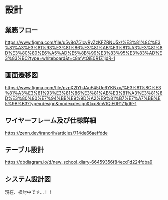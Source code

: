 # 設計

## 業務フロー

https://www.figma.com/file/u5v8q751cvRyZzKFZRNU5x/%E3%81%8C%E3%81%A3%E3%81%93%E3%81%86%E3%81%AB%E3%81%A3%E3%81%8D%E3%80%80%E6%A5%AD%E5%8B%99%E3%83%95%E3%83%AD%E3%83%BC?type=whiteboard&t=c8mVtQiE0R1Z1jdR-1

## 画面遷移図

https://www.figma.com/file/pzpX2lYhJAuF45Uc6YKNxx/%E3%81%8C%E3%81%A3%E3%81%93%E3%81%86%E3%81%AB%E3%81%A3%E3%81%8D%E3%80%80%E7%94%BB%E9%9D%A2%E9%81%B7%E7%A7%BB%E5%9B%B3?type=design&mode=design&t=c8mVtQiE0R1Z1jdR-1

## ワイヤーフレーム及び仕様詳細

https://zenn.dev/iranorih/articles/714de66aeffdde

## テーブル設計

https://dbdiagram.io/d/new_school_diary-66459356f84ecd1d224fdba9

## システム設計図

現在、検討中です…！！
